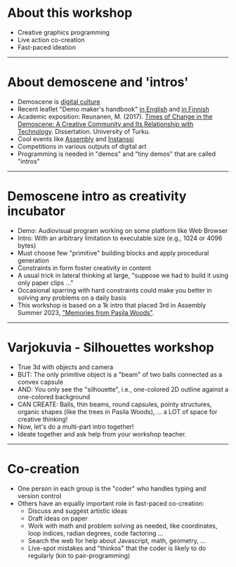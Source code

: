 <!-- Process this using some Mardown-to-slides tool -->

# About this workshop

- Creative graphics programming
- Live action co-creation
- Fast-paced ideation

---

# About demoscene and 'intros'

- Demoscene is [digital culture](https://demoscene-the-art-of-coding.net/)
- Recent leaflet "Demo maker's handbook" [in English](https://efgamp.eu/wp-content/uploads/2023/12/Demo-Makers-Handbook_en.pdf)
  and [in Finnish](https://www.postimuseo.fi/wp-content/uploads/2023/08/demoilijan_kasikirja_0623_A5_N.pdf)
- Academic exposition: Reunanen, M. (2017). [Times of Change in the Demoscene: A Creative Community and Its Relationship with Technology](https://urn.fi/URN:ISBN:978-951-29-6717-9). Dissertation. University of Turku.
- Cool events like [Assembly](https://assembly.org/) and [Instanssi](https://instanssi.org/)
- Competitions in various outputs of digital art
- Programming is needed in "demos" and "tiny demos" that are called "intros"

---

# Demoscene intro as creativity incubator

- Demo: Audiovisual program working on some platform like Web Browser
- Intro: With an arbitrary limitation to executable size (e.g., 1024 or 4096 bytes)
- Must choose few "primitive" building blocks and apply procedural generation
- Constraints in form foster creativity in content
- A usual trick in lateral thinking at large, "suppose we had to build it using only paper clips ..."
- Occasional sparring with hard constraints could make you better in solving any problems on a daily basis
- This workshop is based on a 1k intro that placed 3rd in Assembly Summer 2023, ["Memories from Pasila Woods"](https://www.pouet.net/prod.php?which=94821).

---

# Varjokuvia - Silhouettes workshop

- True 3d with objects and camera
- BUT: The only primitive object is a "beam" of two balls connected as a convex capsule
- AND: You only see the "silhouette", i.e., one-colored 2D outline against a one-colored background
- CAN CREATE: Balls, thin beams, round capsules, pointy structures, organic shapes (like the trees in Pasila Woods), ... a LOT of space for creative thinking!
- Now, let's do a multi-part intro together!
- Ideate together and ask help from your workshop teacher.

---

# Co-creation

- One person in each group is the "coder" who handles typing and version control
- Others have an equally important role in fast-paced co-creation:
   + Discuss and suggest artistic ideas
   + Draft ideas on paper
   + Work with math and problem solving as needed, like coordinates, loop indices, radian degrees, code factoring ...
   + Search the web for help about Javascript, math, geometry, ...
   + Live-spot mistakes and "thinkos" that the coder is likely to do regularly (kin to pair-programming)
